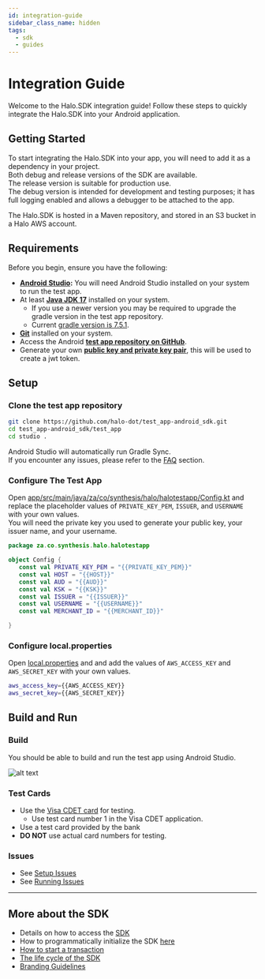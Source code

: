 ```yaml
---
id: integration-guide
sidebar_class_name: hidden
tags:
  - sdk
  - guides
---
```


# Integration Guide

Welcome to the Halo.SDK integration guide! Follow these steps to quickly integrate the Halo.SDK into your Android application.

## Getting Started

To start integrating the Halo.SDK into your app, you will need to add it as a dependency in your project.<br/>
Both debug and release versions of the SDK are available. <br/>
The release version is suitable for production use. <br/>
The debug version is intended for development and testing purposes; it has full logging enabled and allows a debugger to be attached to the app.

The Halo.SDK is hosted in a Maven repository, and stored in an S3 bucket in a Halo AWS account.


## Requirements

Before you begin, ensure you have the following:

- **<a href="https://developer.android.com/studio" target="_blank">Android Studio</a>:** You will need Android Studio installed on your system to run the test app.
- At least **<a href="https://www.oracle.com/java/technologies/downloads/#java17" target="_blank">Java JDK 17</a>** installed on your system.
  - If you use a newer version you may be required to upgrade the gradle version in the test app repository.
  - Current <a href="https://github.com/halo-dot/test_app-android_sdk/blob/master/test_app/gradle/wrapper/gradle-wrapper.properties" target="_blank">gradle version is 7.5.1</a>.
- **<a href="https://git-scm.com/" target="_blank">Git</a>** installed on your system.
- Access the Android **<a href="https://github.com/halo-dot/test_app-android_sdk" target="_blank">test app repository on GitHub</a>**.
- Generate your own **<a href="https://go.developerportal.qa.haloplus.io/docs/jwt" target="_blank">public key and private key pair</a>**, this will be used to create a jwt token.

## Setup

### Clone the test app repository

```bash
git clone https://github.com/halo-dot/test_app-android_sdk.git
cd test_app-android_sdk/test_app
cd studio .
```

Android Studio will automatically run Gradle Sync.<br/>
If you encounter any issues, please refer to the [FAQ](#frequently-asked-questions) section.

### Configure The Test App

Open [app/src/main/java/za/co/synthesis/halo/halotestapp/Config.kt](https://github.com/halo-dot/test_app-android_sdk/blob/master/test_app/app/src/main/java/za/co/synthesis/halo/halotestapp/Config.kt) and replace the placeholder values of `PRIVATE_KEY_PEM`, `ISSUER`, and `USERNAME` with your own values.<br/>
You will need the private key you used to generate your public key, your issuer name, and your username.

```kotlin
package za.co.synthesis.halo.halotestapp

object Config {
   const val PRIVATE_KEY_PEM = "{{PRIVATE_KEY_PEM}}"
   const val HOST = "{{HOST}}"
   const val AUD = "{{AUD}}"
   const val KSK = "{{KSK}}"
   const val ISSUER = "{{ISSUER}}"
   const val USERNAME = "{{USERNAME}}"
   const val MERCHANT_ID = "{{MERCHANT_ID}}"

}
```
### Configure local.properties

Open [local.properties](https://github.com/halo-dot/test_app-android_sdk/blob/master/test_app/local.properties) and and add the values of `AWS_ACCESS_KEY` and `AWS_SECRET_KEY` with your own values.

```bash
aws_access_key={{AWS_ACCESS_KEY}}
aws_secret_key={{AWS_SECRET_KEY}}
```

## Build and Run

### Build

You should be able to build and run the test app using Android Studio.

![alt text](/img/test-app.png)

### Test Cards

- Use the <a href="https://play.google.com/store/apps/details?id=com.visa.app.cdet&hl=en_ZA" target="_blank">Visa CDET card</a> for testing.<br/>
  - Use test card number 1 in the Visa CDET application.
- Use a test card provided by the bank
- **DO NOT** use actual card numbers for testing.

### Issues

- See [Setup Issues](/docs/documentations/faq/integration-issues#setup-issues)
- See [Running Issues](/docs/documentations/faq/integration-issues#running-issues)

<hr/>

## More about the SDK

- Details on how to access the <a href="http://docs.halodot.io/docs/documentations/sdk/getting-started-with-sdk" target="_blank">SDK</a>
- How to programmatically initialize the SDK <a href="http://docs.halodot.io/docs/documentations/sdk/sdk-integration-guide#6-initiallization-of-the-sdk" target="_blank">here</a>
- <a href="http://docs.halodot.io/docs/documentations/sdk/sdk-integration-guide/#7-transaction-flow" target="_blank">How to start a transaction</a>
- <a href="http://docs.halodot.io/docs/documentations/sdk/sdk-integration-guide#5-life-cycle-methods" target="_blank">The life cycle of the SDK </a>
- <a href="http://docs.halodot.io/docs/documentations/sdk/branding-guidelines" target="_blank">Branding Guidelines</a>